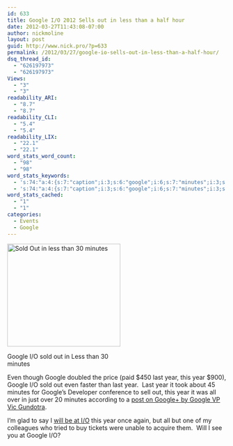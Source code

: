 ```yaml
---
id: 633
title: Google I/O 2012 Sells out in less than a half hour
date: 2012-03-27T11:43:08-07:00
author: nickmoline
layout: post
guid: http://www.nick.pro/?p=633
permalink: /2012/03/27/google-io-sells-out-in-less-than-a-half-hour/
dsq_thread_id:
  - "626197973"
  - "626197973"
Views:
  - "3"
  - "3"
readability_ARI:
  - "8.7"
  - "8.7"
readability_CLI:
  - "5.4"
  - "5.4"
readability_LIX:
  - "22.1"
  - "22.1"
word_stats_word_count:
  - "98"
  - "98"
word_stats_keywords:
  - 's:74:"a:4:{s:7:"caption";i:3;s:6:"google";i:6;s:7:"minutes";i:3;s:4:"year";i:6;}";'
  - 's:74:"a:4:{s:7:"caption";i:3;s:6:"google";i:6;s:7:"minutes";i:3;s:4:"year";i:6;}";'
word_stats_cached:
  - "1"
  - "1"
categories:
  - Events
  - Google
---
```

<div id="attachment_634" style="width: 270px" class="wp-caption alignright">
  <img aria-describedby="caption-attachment-634" class="size-full wp-image-634" title="Sold Out in less than 30 minutes" src="https://i2.wp.com/www.nick.pro/wp-content/uploads/2012/03/Region-capture-16.png?resize=260%2C236&#038;ssl=1" alt="Sold Out in less than 30 minutes" width="260" height="236" data-recalc-dims="1" />
  
  <p id="caption-attachment-634" class="wp-caption-text">
    Google I/O sold out in Less than 30 minutes
  </p>
</div>

Even though Google doubled the price (paid $450 last year, this year $900), Google I/O sold out even faster than last year.  Last year it took about 45 minutes for Google&#8217;s Developer conference to sell out, this year it was all over in just over 20 minutes according to a <a href="https://plus.google.com/107117483540235115863/posts/iyc4arLjidR" target="_blank">post on Google+ by Google VP Vic Gundotra</a>.

I&#8217;m glad to say I [will be at I/O](https://www.nick.pro/2012/03/13/google-io-2012-here-i-come/ "Google I/O 2012 Here I come") this year once again, but all but one of my colleagues who tried to buy tickets were unable to acquire them.  Will I see you at Google I/O?